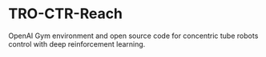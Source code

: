 # TRO-CTR-Reach
OpenAI Gym environment and open source code for concentric tube robots control with deep reinforcement learning.
